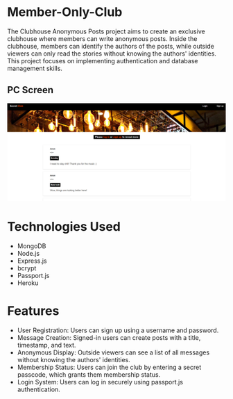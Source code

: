 # Member-Only-Club

The Clubhouse Anonymous Posts project aims to create an exclusive clubhouse where members can write anonymous posts. Inside the clubhouse, members can identify the authors of the posts, while outside viewers can only read the stories without knowing the authors' identities. This project focuses on implementing authentication and database management skills.

## PC Screen
![Screenshot](./public/images/screenshot.PNG)

# Technologies Used

- MongoDB
- Node.js
- Express.js
- bcrypt
- Passport.js
- Heroku

# Features

- User Registration: Users can sign up using a username and password.
- Message Creation: Signed-in users can create posts with a title, timestamp, and text.
- Anonymous Display: Outside viewers can see a list of all messages without knowing the authors' identities.
- Membership Status: Users can join the club by entering a secret passcode, which grants them membership status.
- Login System: Users can log in securely using passport.js authentication.





